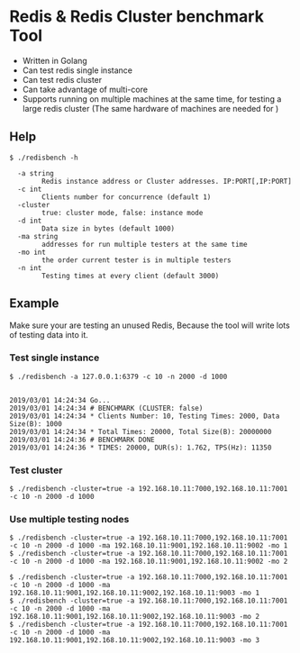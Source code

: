 # Redis & Redis Cluster benchmark Tool

- Written in Golang
- Can test redis single instance
- Can test redis cluster
- Can take advantage of multi-core
- Supports running on multiple machines at the same time, for testing a large redis cluster (The same hardware of machines are needed for )

## Help

```console
$ ./redisbench -h

  -a string
        Redis instance address or Cluster addresses. IP:PORT[,IP:PORT]
  -c int
        Clients number for concurrence (default 1)
  -cluster
        true: cluster mode, false: instance mode
  -d int
        Data size in bytes (default 1000)
  -ma string
        addresses for run multiple testers at the same time
  -mo int
        the order current tester is in multiple testers
  -n int
        Testing times at every client (default 3000)
```

## Example

Make sure your are testing an unused Redis, Because the tool will write lots of testing data into it.

### Test single instance

```console
$ ./redisbench -a 127.0.0.1:6379 -c 10 -n 2000 -d 1000


2019/03/01 14:24:34 Go...
2019/03/01 14:24:34 # BENCHMARK (CLUSTER: false)
2019/03/01 14:24:34 * Clients Number: 10, Testing Times: 2000, Data Size(B): 1000
2019/03/01 14:24:34 * Total Times: 20000, Total Size(B): 20000000
2019/03/01 14:24:36 # BENCHMARK DONE
2019/03/01 14:24:36 * TIMES: 20000, DUR(s): 1.762, TPS(Hz): 11350

```

### Test cluster

```console
$ ./redisbench -cluster=true -a 192.168.10.11:7000,192.168.10.11:7001 -c 10 -n 2000 -d 1000
```

### Use multiple testing nodes

```console
$ ./redisbench -cluster=true -a 192.168.10.11:7000,192.168.10.11:7001 -c 10 -n 2000 -d 1000 -ma 192.168.10.11:9001,192.168.10.11:9002 -mo 1
$ ./redisbench -cluster=true -a 192.168.10.11:7000,192.168.10.11:7001 -c 10 -n 2000 -d 1000 -ma 192.168.10.11:9001,192.168.10.11:9002 -mo 2
```

```console
$ ./redisbench -cluster=true -a 192.168.10.11:7000,192.168.10.11:7001 -c 10 -n 2000 -d 1000 -ma 192.168.10.11:9001,192.168.10.11:9002,192.168.10.11:9003 -mo 1
$ ./redisbench -cluster=true -a 192.168.10.11:7000,192.168.10.11:7001 -c 10 -n 2000 -d 1000 -ma 192.168.10.11:9001,192.168.10.11:9002,192.168.10.11:9003 -mo 2
$ ./redisbench -cluster=true -a 192.168.10.11:7000,192.168.10.11:7001 -c 10 -n 2000 -d 1000 -ma 192.168.10.11:9001,192.168.10.11:9002,192.168.10.11:9003 -mo 3
```
